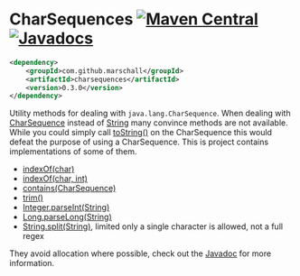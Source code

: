 CharSequences [![Maven Central](https://maven-badges.herokuapp.com/maven-central/com.github.marschall/charsequences/badge.svg)](https://maven-badges.herokuapp.com/maven-central/com.github.marschall/charsequences) [![Javadocs](http://www.javadoc.io/badge/com.github.marschall/charsequences.svg)](http://www.javadoc.io/doc/com.github.marschall/charsequences)
=============

```xml
<dependency>
    <groupId>com.github.marschall</groupId>
    <artifactId>charsequences</artifactId>
    <version>0.3.0</version>
</dependency>
```

Utility methods for dealing with `java.lang.CharSequence`. When dealing with [CharSequence](https://docs.oracle.com/javase/8/docs/api/java/lang/CharSequence.html) instead of [String](https://docs.oracle.com/javase/8/docs/api/java/lang/String.html) many convince methods are not available. While you could simply call [toString()](https://docs.oracle.com/javase/8/docs/api/java/lang/CharSequence.html#toString--) on the CharSequence this would defeat the purpose of using a CharSequence. This is project contains implementations of some of them.

 - [indexOf(char)](https://docs.oracle.com/javase/8/docs/api/java/lang/String.html#indexOf-int-)
 - [indexOf(char, int)](https://docs.oracle.com/javase/8/docs/api/java/lang/String.html#indexOf-int-int-)
 - [contains(CharSequence)](https://docs.oracle.com/javase/8/docs/api/java/lang/String.html#contains-java.lang.CharSequence-)
 - [trim()](https://docs.oracle.com/javase/8/docs/api/java/lang/String.html#trim--)
 - [Integer.parseInt(String)](https://docs.oracle.com/javase/8/docs/api/java/lang/Integer.html#parseInt-java.lang.String-)
 - [Long.parseLong(String)](https://docs.oracle.com/javase/8/docs/api/java/lang/Long.html#parseLong-java.lang.String-)
 - [String.split(String)](https://docs.oracle.com/javase/8/docs/api/java/lang/String.html#split-java.lang.String-), limited only a single character is allowed, not a full regex
 
They avoid allocation where possible, check out the [Javadoc](http://www.javadoc.io/doc/com.github.marschall/charsequences) for more information.

